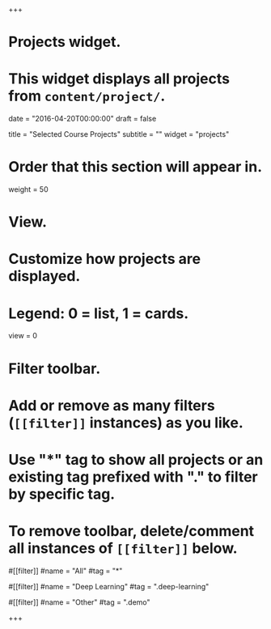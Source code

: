+++
# Projects widget.
# This widget displays all projects from `content/project/`.

date = "2016-04-20T00:00:00"
draft = false

title = "Selected Course Projects"
subtitle = ""
widget = "projects"

# Order that this section will appear in.
weight = 50

# View.
# Customize how projects are displayed.
# Legend: 0 = list, 1 = cards.
view = 0

# Filter toolbar.
# Add or remove as many filters (`[[filter]]` instances) as you like.
# Use "*" tag to show all projects or an existing tag prefixed with "." to filter by specific tag.
# To remove toolbar, delete/comment all instances of `[[filter]]` below.
#[[filter]]
  #name = "All"
  #tag = "*"
  
#[[filter]]
  #name = "Deep Learning"
  #tag = ".deep-learning"

#[[filter]]
  #name = "Other"
  #tag = ".demo"

+++

